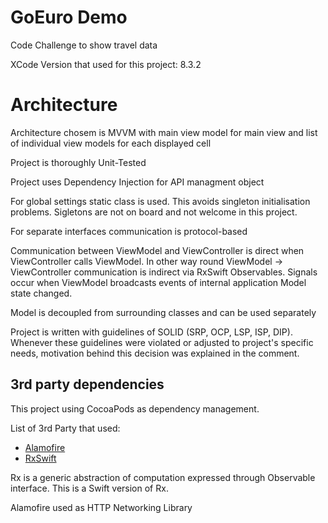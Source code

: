 
# GoEuro Demo
Code Challenge to show travel data

XCode Version that used for this project: 8.3.2 

# Architecture

Architecture chosem is MVVM with main view model for main view and list of individual view models for each displayed cell

Project is thoroughly Unit-Tested

Project uses Dependency Injection for API managment object

For global settings static class is used. This avoids singleton initialisation problems. Sigletons are not on board and not welcome in this project.

For separate interfaces communication is protocol-based

Communication between ViewModel and ViewController is direct when ViewController calls ViewModel. In other way round ViewModel -> ViewController communication is indirect via RxSwift Observables. Signals occur when ViewModel broadcasts events of internal application Model state changed.

Model is decoupled from surrounding classes and can be used separately

Project is written with guidelines of SOLID (SRP, OCP, LSP, ISP, DIP). Whenever these guidelines were violated or adjusted to project's specific needs, motivation behind this decision was explained in the comment.


## 3rd party dependencies

This project using CocoaPods as dependency management.

List of 3rd Party that used: 
* [Alamofire](https://github.com/Alamofire/Alamofire)
* [RxSwift](https://github.com/ReactiveX/RxSwift)

Rx is a generic abstraction of computation expressed through Observable<Element> interface.
This is a Swift version of Rx.

Alamofire used as HTTP Networking Library 

